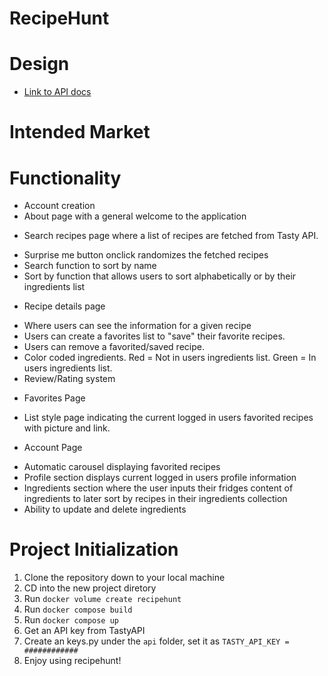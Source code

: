 # RecipeHunt

# Design

-   [Link to API docs](docs/api.md)

# Intended Market

# Functionality
- Account creation
- About page with a general welcome to the application
* Search recipes page where a list of recipes are fetched from Tasty API.
- Surprise me button onclick randomizes the fetched recipes
- Search function to sort by name
- Sort by function that allows users to sort alphabetically or by their ingredients list
* Recipe details page
- Where users can see the information for a given recipe
- Users can create a favorites list to "save" their favorite recipes.
- Users can remove a favorited/saved recipe.
- Color coded ingredients. Red = Not in users ingredients list. Green = In users ingredients list.
- Review/Rating system
* Favorites Page
- List style page indicating the current logged in users favorited recipes with picture and link.
* Account Page
- Automatic carousel displaying favorited recipes
- Profile section displays current logged in users profile information
- Ingredients section where the user inputs their fridges content of ingredients to later sort by recipes in their ingredients collection
- Ability to update and delete ingredients

# Project Initialization

1. Clone the repository down to your local machine
2. CD into the new project diretory
3. Run `docker volume create recipehunt`
4. Run `docker compose build`
5. Run `docker compose up`
6. Get an API key from TastyAPI
7. Create an keys.py under the `api` folder, set it as `TASTY_API_KEY = ############`
8. Enjoy using recipehunt!
